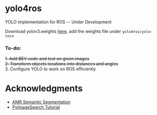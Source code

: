 # yolo4ros
YOLO implementation for ROS -- Under Development

Download yolov3.weights [here](https://drive.google.com/file/d/1n9MvXffqNCDBZv-9UEk26hlNVuhFQNpK/view?usp=sharing), add the weights file under `yolo4ros/yolo-coco`

### To-do:
~~1. Add BEV code and test on given images~~ <br>
~~2. Transform objects locations into distances and angles~~ <br>
3. Configure YOLO to work on ROS efficiently

# Acknowledgments
- [AMR Semantic Segmentation](https://github.com/jdgalviss/AMR_semantic_segmentation)
- [PyImageSearch Tutorial](https://www.pyimagesearch.com/2018/11/12/yolo-object-detection-with-opencv/)

